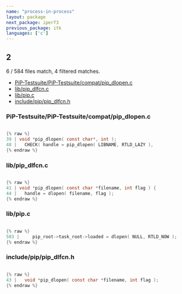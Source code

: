 ```yaml
---
name: "process-in-process"
layout: package
next_package: iperf3
previous_package: itk
languages: ['c']
---
```

## 2
6 / 584 files match, 4 filtered matches.

 - [PiP-Testsuite/PiP-Testsuite/compat/pip_dlopen.c](#pip-testsuitepip-testsuitecompatpip_dlopenc)
 - [lib/pip_dlfcn.c](#libpip_dlfcnc)
 - [lib/pip.c](#libpipc)
 - [include/pip/pip_dlfcn.h](#includepippip_dlfcnh)

### PiP-Testsuite/PiP-Testsuite/compat/pip_dlopen.c

```c

{% raw %}
39 | void *pip_dlopen( const char*, int );
48 |   CHECK( handle = pip_dlopen( LIBNAME, RTLD_LAZY ),
{% endraw %}

```
### lib/pip_dlfcn.c

```c

{% raw %}
41 | void *pip_dlopen( const char *filename, int flag ) {
44 |   handle = dlopen( filename, flag );
{% endraw %}

```
### lib/pip.c

```c

{% raw %}
503 |     pip_root->task_root->loaded = dlopen( NULL, RTLD_NOW );
{% endraw %}

```
### include/pip/pip_dlfcn.h

```c

{% raw %}
43 |   void *pip_dlopen( const char *filename, int flag );
{% endraw %}

```